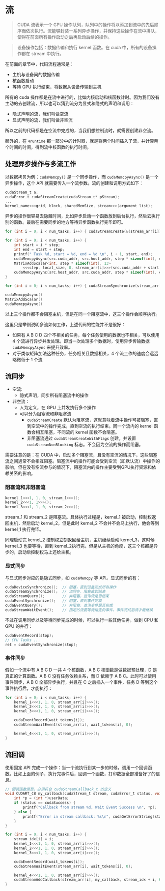 # 流

> CUDA 流表示一个 GPU 操作队列，队列中的操作将以添加到流中的先后顺序而依次执行。流能够封装一系列异步操作，并保持这些操作在流中排队，使得在前面所有操作启动之后再启动后续的操作。

> 设备操作包括：数据传输和执行 kernel 函数。在 cuda 中，所有的设备操作都在 stream 中执行。

在前面的章节中，代码流程通常是：

- 主机与设备间的数据传输
- 核函数启动
- 等待 GPU 执行结束，将数据从设备传输到主机

所有的 cuda 操作都是在流中进行的，比如内核启动和核函数计时。因为我们没有主动的去创建流，所以也可以猜到流分为显式和隐式的声明和调用：

- 隐式声明的流，我们叫做空流
- 显式声明的流，我们叫做非空流

所以之前的代码都是在空流中完成的，当我们想控制流时，就需要创建非空流。

额外的，在 `4runtime` 那一部分中的计时器，就是将两个时间插入了流，并计算两个时间的时间，得到流中核函数的执行时间。

## 处理异步操作与多流工作

以数据拷贝为例：`cudaMemcpy()` 是一个同步操作，而 `cudaMemcpyAsync()` 是一个异步操作，这个 API 就需要传入一个流参数。流的创建和调用方式如下：

```c
cudaStream_t a;
cudaError_t cudaStreamCreate(cudaStream_t* pStream);
...
kernel_name<<<grid, block, sharedMemSize, stream>>>(argument list);
```

异步的操作很容易去隐藏时间，比如异步启动一个函数放到后台执行，然后去执行别的函数。最后在需要同步的地方等待异步函数执行完毕即可。

```c
for (int i = 0; i < num_tasks; i++) { cudaStreamCreate(&(stream_arr[i])); }     // 创建流

for (int i = 0; i < num_tasks; i++) {
    int start = i * step;
    int end = start + step;
    printf(" Task %d, start = %d, end = %d \n", i + 1, start, end);
    cudaMemcpyAsync(src.cuda_addr, src.host_addr, step * sizeof(int), cudaMemcpyHostToDevice, stream_arr[i]);
    MatrixAddScalar<int, step * sizeof(int), 13>                                // 调用核函数
        <<<step, local_size, 0, stream_arr[i]>>>(src.cuda_addr + start * sizeof(int));
    cudaMemcpyAsync(src.host_addr, src.cuda_addr, step * sizeof(int), cudaMemcpyDeviceToHost, stream_arr[i]);
}

for (int i = 0; i < num_tasks; i++) { cudaStreamSynchronize(stream_arr[i]); }   // 同步流
```

```c
cudaMemcpyAsync()  
MatrixAddScalar()
cudaMemcpyAsync() 
```

以上三个操作都不会阻塞主机，但是在同一个阻塞流中，这三个操作会顺序执行。

这里只是举例说明多流如何工作，上述代码的性能并不是很好：

- 如果有 A B C D 四个不相关的任务，每个任务使用的数据也不相关，可以使用 4 个流进行异步并发处理。即当一次处理多个数据时，使用异步传输数据 `cudaMemcpyAsync` 来提升效率。
- 对于类似矩阵加法这种任务，任务相关且数据相关，4 个流工作的速度会远远略微低于 1 个流


## 流同步

- 空流:
  - 隐式声明，同步所有阻塞流中的操作
- 非空流：
  - 人为定义，在 GPU 上并发执行多个操作
  - 可以分为阻塞流和非阻塞流
    - `cudaStreamCreate` 默认为阻塞流，这就意味着流中操作可被阻塞，直到空流中的操作完成，直到空流的执行结束。同一个流内的 kernel 函数会相互阻塞，不同流的 kernel 函数不会阻塞。
    - 非阻塞流通过 `cudaStreamCreateWithFlags` 创建，并设置 `cudaStreamNonBlocking` 标志。不会因为空流的操作而阻塞。

需要注意的是：在 CUDA 中，启动多个阻塞流，且没有空流的情况下，这些阻塞流之间通常不会相互阻塞。阻塞流中的操作可能会受到空流（即默认流）中操作的影响，但在没有空流参与的情况下，阻塞流内的操作主要受到GPU执行资源和依赖关系的影响。

### 阻塞流和非阻塞流

```c
kernel_1<<<1, 1, 0, stream_1>>>();
kernel_2<<<1, 1>>>();
kernel_3<<<1, 1, 0, stream_2>>>();
```

stream_1 和 stream_2 是阻塞流。具体执行过程是，kernel_1 被启动，控制权返回主机，然后启动 kernel_2，但是此时 kernel_2 不会并不会马上执行，他会等到 kernel_1 执行完毕。

同理启动完 kernel_2 控制权立刻返回给主机，主机继续启动 kernel_3，这时候 kernel_3 也要等待，直到 kernel_2执行完，但是从主机的角度，这三个核都是异步的，启动后控制权马上还给主机。

### 显式同步

与显式同步对应的是隐式同步，如 `cudaMemcpy` 等 API。显式同步的有：

```c
cudaDeviceSynchronize();  // 阻塞，直到设备完成所有操作
cudaStreamSynchronize();  // 流同步，阻塞直到结束
cudaStreamQuery();        // 非阻塞，查询流是否结束
cudaEventSynchronize();   // 阻塞，直到事件完成
cudaEventQuery();         // 非阻塞，查询事件是否完成
cudaStreamWaitEvent();    // 指定的流要等待指定的事件，事件完成后流才能继续
```

不过在调用同步以及等待同步完成的时候，可以执行一些其他任务，做到 CPU 和 GPU 的并行：

```c
cudaEventRecord(stop);
// CPU Tasks ...
ret = cudaEventSynchronize(stop);
```

### 事件同步

假如一个流中有 A B C D 一共 4 个核函数，A B C 核函数是做数据预处理，D 是真正的计算函数。A B C 没有任务依赖关系，而 D 依赖于 A B C。此时可以使用事件同步，A B C 全部异步执行，并且在 C 之后插入一个事件，任务 D 等到这个事件执行后，才能执行：

```c
for (int i = 0; i < num_tasks; i++) {
    kernel_1<<<1, 1, 0, stream_arr[i]>>>();
    kernel_2<<<1, 1, 0, stream_arr[i]>>>();
    kernel_3<<<1, 1, 0, stream_arr[i]>>>();

    cudaEventRecord(wait_tokens[i]);
    cudaStreamWaitEvent(stream_arr[i], wait_tokens[i], 0);

    kernel_4<<<1, 1, 0, stream_arr[i]>>>();
}
```

## 流回调

使用固定 API 完成一个操作：当一个流执行到某一步的时候，调用一个回调函数。比如上面的例子，执行完事件后，回调一个函数，打印数据全部准备好了的信息。

```c
// 回调函数原型，必须符合 cudaStreamCallback_t 的定义
void CUDART_CB my_callback(cudaStream_t stream, cudaError_t status, void *userData) {
    int *p = (int *)userData;
    if (status == cudaSuccess) {
        printf("Callback from stream %d, Wait Event Success \n", *p);
    } else {
        printf("Error in stream callback: %s\n", cudaGetErrorString(status));
    }
}

for (int i = 0; i < num_tasks; i++) {
    stream_idx[i] = i;
    kernel_1<<<1, 1, 0, stream_arr[i]>>>();
    kernel_2<<<1, 1, 0, stream_arr[i]>>>();
    kernel_3<<<1, 1, 0, stream_arr[i]>>>();

    cudaEventRecord(wait_tokens[i]);
    cudaStreamWaitEvent(stream_arr[i], wait_tokens[i], 0);

    kernel_4<<<1, 1, 0, stream_arr[i]>>>();
    cudaStreamAddCallback(stream_arr[i], my_callback, stream_idx + i, 0);  // 回调函数
}
```